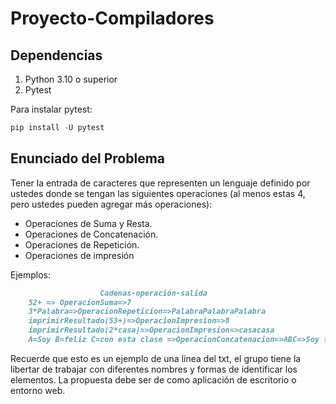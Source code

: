 # Proyecto-Compiladores

## Dependencias

1. Python 3.10 o superior
2. Pytest

Para instalar pytest:

```python
pip install -U pytest
```

## Enunciado del Problema

Tener la entrada de caracteres que representen un lenguaje definido por ustedes donde se tengan las siguientes operaciones (al menos estas 4, pero ustedes pueden agregar más operaciones):

- Operaciones de Suma y Resta.
- Operaciones de Concatenación.
- Operaciones de Repetición.
- Operaciones de impresión

Ejemplos:

```markdown
                    Cadenas-operación-salida
    52+ => OperacionSuma=>7
    3*Palabra=>OperacionRepeticion=>PalabraPalabraPalabra
    imprimirResultado(53+)=>OperacionImpresion=>8
    imprimirResultado(2*casa)=>OperacionImpresion=>casacasa
    A=Soy B=feliz C=con esta clase =>OperacionConcatenacion=>ABC=>Soy feliz con esta clase
```

Recuerde que esto es un ejemplo de una línea del txt, el grupo tiene la libertar de trabajar con diferentes nombres y formas de identificar los elementos. La propuesta debe ser de como aplicación de escritorio o entorno web.
